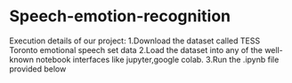 # Speech-emotion-recognition
Execution details of our project:
1.Download the dataset called TESS Toronto emotional speech set data
2.Load the dataset into any of the well-known notebook interfaces like jupyter,google colab.
3.Run the .ipynb file provided below
